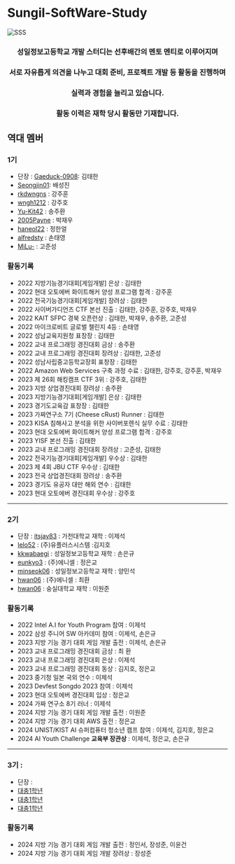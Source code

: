# Sungil-SoftWare-Study
![SSS](https://user-images.githubusercontent.com/82009667/186346518-da8b77d5-ff79-4f84-8240-f2c17936d9f0.png)

<div align="center">
  <h3> 성일정보고등학교 개발 스터디는 선후배간의 멘토 멘티로 이루어지며</h3>
  <h3> 서로 자유롭게 의견을 나누고 대회 준비, 프로젝트 개발 등 활동을 진행하며</h3>
  <h3> 실력과 경험을 늘리고 있습니다.</h3>
  <h3> 활동 이력은 재학 당시 활동만 기재합니다. </h3>
</div>

## 역대 멤버
### 1기 
- 단장 : [Gaeduck-0908](https://github.com/Gaeduck-0908): 김태한
- [Seongjin01](https://github.com/Seongjin01): 배성진
- [rkdwngns](https://github.com/rkdwngns) : 강주훈
- [wngh1212](https://github.com/wngh1212) : 강주호
- [Yu-Kit42](https://github.com/Yu-Kit42) : 송주환
- [2005Payne](https://github.com/2005Payne) : 박재우
- [haneol22](https://github.com/haneol22) : 정한얼
- [alfredsty](https://github.com/alfredsty) : 손태영
- [MiLu-](https://github.com/kojoonseong) : 고준성

### 활동기록
- 2022 지방기능경기대회[게임개발] 은상 : 김태한
- 2022 현대 오토에버 화이트해커 양성 프로그램 합격 : 강주훈
- 2022 전국기능경기대회[게임개발] 장려상 : 김태한
- 2022 사이버가디언즈 CTF 본선 진출 : 김태한, 강주훈, 강주호, 박재우
- 2022 KAIT SFPC 경북 오픈런상 : 김태한, 박재우, 송주환, 고준성
- 2022 마이크로비트 글로벌 챌린지 4등 : 손태영
- 2022 성남교육지원청 표창장 : 김태한
- 2022 교내 프로그래밍 경진대회 금상 : 송주환
- 2022 교내 프로그래밍 경진대회 장려상 : 김태한, 고준성
- 2022 성남사립중고등학교장회 표창장 : 김태한
- 2022 Amazon Web Services 구축 과정 수료 : 김태한, 강주호, 강주훈, 박재우
- 2023 제 26회 해킹캠프 CTF 3위 : 강주호, 김태한
- 2023 지방 상업경진대회 장려상 : 송주환
- 2023 지방기능경기대회[게임개발] 은상 : 김태한
- 2023 경기도교육감 표창장 : 김태한
- 2023 가짜연구소 7기 (Cheese cRust) Runner : 김태한
- 2023 KISA 침해사고 분석을 위한 사이버포렌식 실무 수료 : 깅태한
- 2023 현대 오토에버 화이트해커 양성 프로그램 합격 : 강주호
- 2023 YISF 본선 진출 : 김태한
- 2023 교내 프로그래밍 경진대회 장려상 : 고준성, 김태한
- 2022 전국기능경기대회[게임개발] 우수상 : 김태한
- 2023 제 4회 JBU CTF 우수상 : 김태한
- 2023 전국 상업경진대회 장려상 : 송주환
- 2023 경기도 유공자 대만 해외 연수 : 김태한
- 2023 현대 오토에버 경진대회 우수상 : 강주호
---

### 2기
- 단장 : [itsjay83](https://github.com/itsjay83) : 가천대학교 재학 : 이제석
- [lelo52](https://github.com/lelo52) : (주)유플러스시스템 :김지호
- [kkwabaegi](https://github.com/kkwabaegi) : 성일정보고등학교 재학 : 손은규
- [eunkyo3](https://github.com/eunkyo3) : (주)에니셀 : 정은교
- [minseok06](https://github.com/minseok06) : 성일정보고등학교 재학 : 양민석
- [hwan06](https://github.com/hwan06) : (주)에니셀 : 최환
- [hwan06](https://github.com/wonjun17234) : 숭실대학교 재학 : 이원준

### 활동기록
- 2022 Intel A.I for Youth Program 참여 : 이제석
- 2022 삼성 주니어 SW 아카데미 참여 : 이제석, 손은규
- 2023 지방 기능 경기 대회 게임 개발 출전 : 이제석, 손은규
- 2023 교내 프로그래밍 경진대회 금상 : 최 환
- 2023 교내 프로그래밍 경진대회 은상 : 이제석
- 2023 교내 프로그래밍 경진대회 동상 : 김지호, 정은교
- 2023 중기청 일본 국외 연수 : 이제석
- 2023 Devfest Songdo 2023 참여 : 이제석
- 2023 현대 오토에버 경진대회 입상 : 정은교
- 2024 가짜 연구소 8기 러너 : 이제석
- 2024 지방 기능 경기 대회 게임 개발 출전 : 이원준
- 2024 지방 기능 경기 대회 AWS 출전 : 정은교
- 2024 UNIST/KIST AI 슈퍼컴퓨터 청소년 캠프 참여 : 이제석, 김지호, 정은교
- 2024 AI Youth Challenge **교육부 장관상** : 이제석, 정은교, 손은규
---

### 3기 : 
- 단장 : 
- [대충1학년](https://gitub.com/깃허브아이디)
- [대충1학년](https://gitub.com/깃허브아이디)
- [대충1학년](https://gitub.com/깃허브아이디)

### 활동기록
- 2024 지방 기능 경기 대회 게임 개발 출전 : 정인서, 장성준, 이윤건
- 2024 지방 기능 경기 대회 게임 개발 장려상 : 장성준

